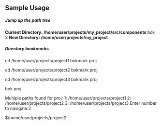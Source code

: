 ## Sample Usage

##### Jump up the path tree
**Current Directory: /home/user/projects/my_project/src/components**
bck 3
**New Directory: /home/user/projects/my_project**


##### Directory bookmarks
cd /home/user/projects/project1
bokmark proj

cd /home/user/projects/project2
bokmark proj

cd /home/user/projects/project3
bokmark proj

bok proj

Multiple paths found for proj:
1: /home/user/projects/project1
2: /home/user/projects/project2
3: /home/user/projects/project3
Enter number to navigate:2

$/home/user/projects/project2
